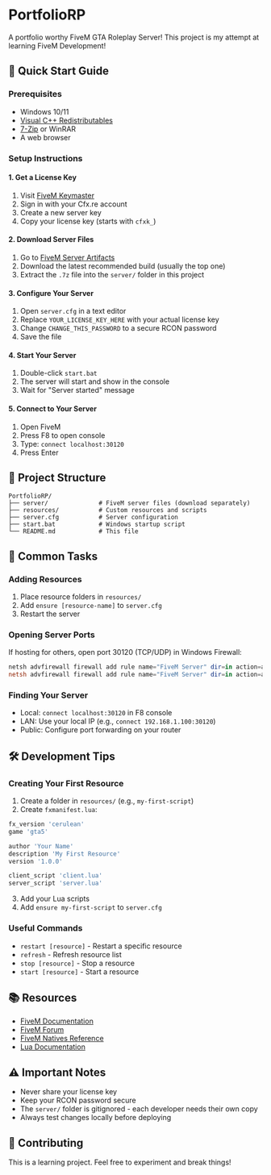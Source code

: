 # PortfolioRP
A portfolio worthy FiveM GTA Roleplay Server! This project is my attempt at learning FiveM Development!

## 🚀 Quick Start Guide

### Prerequisites
- Windows 10/11
- [Visual C++ Redistributables](https://aka.ms/vs/17/release/vc_redist.x64.exe)
- [7-Zip](https://www.7-zip.org/) or WinRAR
- A web browser

### Setup Instructions

#### 1. Get a License Key
1. Visit [FiveM Keymaster](https://keymaster.fivem.net)
2. Sign in with your Cfx.re account
3. Create a new server key
4. Copy your license key (starts with `cfxk_`)

#### 2. Download Server Files
1. Go to [FiveM Server Artifacts](https://runtime.fivem.net/artifacts/fivem/build_server_windows/master/)
2. Download the latest recommended build (usually the top one)
3. Extract the `.7z` file into the `server/` folder in this project

#### 3. Configure Your Server
1. Open `server.cfg` in a text editor
2. Replace `YOUR_LICENSE_KEY_HERE` with your actual license key
3. Change `CHANGE_THIS_PASSWORD` to a secure RCON password
4. Save the file

#### 4. Start Your Server
1. Double-click `start.bat`
2. The server will start and show in the console
3. Wait for "Server started" message

#### 5. Connect to Your Server
1. Open FiveM
2. Press F8 to open console
3. Type: `connect localhost:30120`
4. Press Enter

## 📁 Project Structure
```
PortfolioRP/
├── server/              # FiveM server files (download separately)
├── resources/           # Custom resources and scripts
├── server.cfg           # Server configuration
├── start.bat            # Windows startup script
└── README.md            # This file
```

## 🔧 Common Tasks

### Adding Resources
1. Place resource folders in `resources/`
2. Add `ensure [resource-name]` to `server.cfg`
3. Restart the server

### Opening Server Ports
If hosting for others, open port 30120 (TCP/UDP) in Windows Firewall:
```powershell
netsh advfirewall firewall add rule name="FiveM Server" dir=in action=allow protocol=TCP localport=30120
netsh advfirewall firewall add rule name="FiveM Server" dir=in action=allow protocol=UDP localport=30120
```

### Finding Your Server
- Local: `connect localhost:30120` in F8 console
- LAN: Use your local IP (e.g., `connect 192.168.1.100:30120`)
- Public: Configure port forwarding on your router

## 🛠️ Development Tips

### Creating Your First Resource
1. Create a folder in `resources/` (e.g., `my-first-script`)
2. Create `fxmanifest.lua`:
```lua
fx_version 'cerulean'
game 'gta5'

author 'Your Name'
description 'My First Resource'
version '1.0.0'

client_script 'client.lua'
server_script 'server.lua'
```
3. Add your Lua scripts
4. Add `ensure my-first-script` to `server.cfg`

### Useful Commands
- `restart [resource]` - Restart a specific resource
- `refresh` - Refresh resource list
- `stop [resource]` - Stop a resource
- `start [resource]` - Start a resource

## 📚 Resources
- [FiveM Documentation](https://docs.fivem.net)
- [FiveM Forum](https://forum.cfx.re)
- [FiveM Natives Reference](https://docs.fivem.net/natives/)
- [Lua Documentation](https://www.lua.org/manual/5.4/)

## ⚠️ Important Notes
- Never share your license key
- Keep your RCON password secure
- The `server/` folder is gitignored - each developer needs their own copy
- Always test changes locally before deploying

## 🤝 Contributing
This is a learning project. Feel free to experiment and break things!
